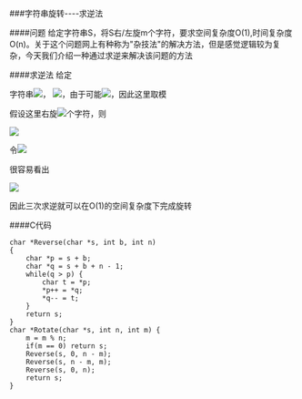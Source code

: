###字符串旋转----求逆法

####问题
    给定字符串S，将S右/左旋m个字符，要求空间复杂度O(1),时间复杂度O(n)。关于这个问题网上有种称为"杂技法"的解决方法，但是感觉逻辑较为复杂，今天我们介绍一种通过求逆来解决该问题的方法

####求逆法
给定

字符串<img src="http://www.forkosh.com/mathtex.cgi? S=s_1s_2...s_n">， <img src="http://www.forkosh.com/mathtex.cgi? m'=m\%n">，由于可能<img src="http://www.forkosh.com/mathtex.cgi? m\geqslant n">，因此这里取模

假设这里右旋<img src="http://www.forkosh.com/mathtex.cgi? m'">个字符，则

<img src="http://www.forkosh.com/mathtex.cgi? ratate(S, m')=s_{n-m'+1}s_{n-m'+2}...s_ns_1s_2...s_{n-m'}">

令<img src="http://www.forkosh.com/mathtex.cgi? S_2=s_{n-m'+1}s_{n-m'+2}...s_n, S_1=s_1s_2...s_{n-m'}, S=S_1S_2">

很容易看出

<img src="http://www.forkosh.com/mathtex.cgi? \{S_1^{-1}S_2^{-1}\}^{-1}=S_2S_1=s_{n-m'+1}s_{n-m'+2}...s_ns_1s_2...s_{n-m'}=ratate(S, m')">

因此三次求逆就可以在O(1)的空间复杂度下完成旋转

####C代码
```
char *Reverse(char *s, int b, int n)
{
    char *p = s + b;
    char *q = s + b + n - 1;
    while(q > p) {
        char t = *p;
        *p++ = *q;
        *q-- = t;
    }
    return s;
}
char *Rotate(char *s, int n, int m) {
    m = m % n;
    if(m == 0) return s;
    Reverse(s, 0, n - m);
    Reverse(s, n - m, m);
    Reverse(s, 0, n);
    return s;
}
```
